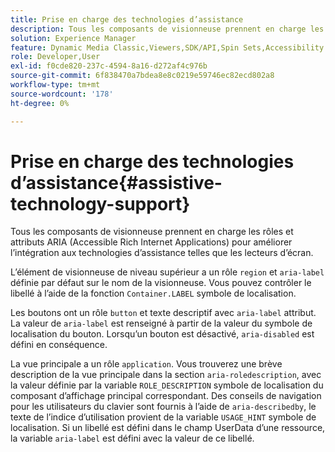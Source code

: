```yaml
---
title: Prise en charge des technologies d’assistance
description: Tous les composants de visionneuse prennent en charge les rôles et attributs ARIA (Accessible Rich Internet Applications) pour améliorer l’intégration aux technologies d’assistance telles que les lecteurs d’écran.
solution: Experience Manager
feature: Dynamic Media Classic,Viewers,SDK/API,Spin Sets,Accessibility
role: Developer,User
exl-id: f0cde820-237c-4594-8a16-d272af4c976b
source-git-commit: 6f838470a7bdea8e8c0219e59746ec82ecd802a8
workflow-type: tm+mt
source-wordcount: '178'
ht-degree: 0%

---
```


# Prise en charge des technologies d’assistance{#assistive-technology-support}

Tous les composants de visionneuse prennent en charge les rôles et attributs ARIA (Accessible Rich Internet Applications) pour améliorer l’intégration aux technologies d’assistance telles que les lecteurs d’écran.

L’élément de visionneuse de niveau supérieur a un rôle `region` et `aria-label` définie par défaut sur le nom de la visionneuse. Vous pouvez contrôler le libellé à l’aide de la fonction `Container.LABEL` symbole de localisation.

Les boutons ont un rôle `button` et texte descriptif avec `aria-label` attribut. La valeur de `aria-label` est renseigné à partir de la valeur du symbole de localisation du bouton. Lorsqu’un bouton est désactivé, `aria-disabled` est défini en conséquence.

La vue principale a un rôle `application`. Vous trouverez une brève description de la vue principale dans la section `aria-roledescription`, avec la valeur définie par la variable `ROLE_DESCRIPTION` symbole de localisation du composant d’affichage principal correspondant. Des conseils de navigation pour les utilisateurs du clavier sont fournis à l’aide de `aria-describedby`, le texte de l’indice d’utilisation provient de la variable `USAGE_HINT` symbole de localisation. Si un libellé est défini dans le champ UserData d’une ressource, la variable `aria-label` est défini avec la valeur de ce libellé.

